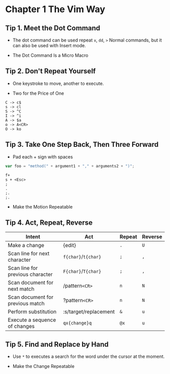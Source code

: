 # Chapter 1 The Vim Way

## Tip 1. Meet the Dot Command

- The dot command can be used repeat `x`, `dd`, `>` Normal commands, but it can also be used with Insert mode.

- The Dot Command Is a Micro Macro

## Tip 2. Don't Repeat Yourself

- One keystroke to move, another to execute.

- Two for the Price of One

`C -> c$`  
`s -> cl`  
`S -> ^C`  
`I -> ^i`  
`A -> $a`  
`o -> A<CR>`  
`O -> ko`

## Tip 3. Take One Step Back, Then Three Forward

- Pad each + sign with spaces

```javascript
var foo = "method(" + argument1 + "," + arguments2 + ")";
```

```vim
f+
s + <Esc>
;
.
;.
;.
```

- Make the Motion Repeatable

## Tip 4. Act, Repeat, Reverse

| Intent                           | Act                   | Repeat | Reverse |
| -------------------------------- | --------------------- | ------ | ------- |
| Make a change                    | {edit}                | `.`    | `U`     |
| Scan line for next character     | `f{char}`/`t{char}`   | `;`    | `,`     |
| Scan line for previous character | `F{char}`/`T{char}`   | `;`    | `,`     |
| Scan document for next match     | /pattern`<CR>`        | `n`    | `N`     |
| Scan document for previous match | ?pattern`<CR>`        | `n`    | `N`     |
| Perform substitution             | :s/target/replacement | `&`    | `u`     |
| Execute a sequence of changes    | `qx{change}q`         | `@x`   | `u`     |

## Tip 5. Find and Replace by Hand

* Use `*` to executes a search for the word under the cursor at the moment.

* Make the Change Repeatable